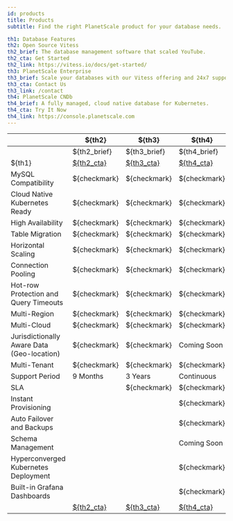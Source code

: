 ```yaml
---
id: products
title: Products
subtitle: Find the right PlanetScale product for your database needs.

th1: Database Features
th2: Open Source Vitess
th2_brief: The database management software that scaled YouTube.
th2_cta: Get Started
th2_link: https://vitess.io/docs/get-started/
th3: PlanetScale Enterprise
th3_brief: Scale your databases with our Vitess offering and 24x7 support.
th3_cta: Contact Us
th3_link: /contact
th4: PlanetScale CNDb
th4_brief: A fully managed, cloud native database for Kubernetes.
th4_cta: Try It Now
th4_link: https://console.planetscale.com
---
```


|                                            | \${th2}                                            | \${th3}                 | \${th4}                                        |
| ------------------------------------------ | -------------------------------------------------- | ----------------------- | ---------------------------------------------- |
|                                            | \${th2_brief}                                      | \${th3_brief}           | \${th4_brief}                                  |
| \${th1}                                    | [\${th2_cta}](https://vitess.io/docs/get-started/) | [\${th3_cta}](/contact) | [\${th4_cta}](https://console.planetscale.com) |
| MySQL Compatibility                        | \${checkmark}                                      | \${checkmark}           | \${checkmark}                                  |
| Cloud Native Kubernetes Ready              | \${checkmark}                                      | \${checkmark}           | \${checkmark}                                  |
| High Availability                          | \${checkmark}                                      | \${checkmark}           | \${checkmark}                                  |
| Table Migration                            | \${checkmark}                                      | \${checkmark}           | \${checkmark}                                  |
| Horizontal Scaling                         | \${checkmark}                                      | \${checkmark}           | \${checkmark}                                  |
| Connection Pooling                         | \${checkmark}                                      | \${checkmark}           | \${checkmark}                                  |
| Hot-row Protection and Query Timeouts      | \${checkmark}                                      | \${checkmark}           | \${checkmark}                                  |
| Multi-Region                               | \${checkmark}                                      | \${checkmark}           | \${checkmark}                                  |
| Multi-Cloud                                | \${checkmark}                                      | \${checkmark}           | \${checkmark}                                  |
| Jurisdictionally Aware Data (Geo-location) | \${checkmark}                                      | \${checkmark}           | Coming Soon                                    |
| Multi-Tenant                               | \${checkmark}                                      | \${checkmark}           | \${checkmark}                                  |
| Support Period                             | 9 Months                                           | 3 Years                 | Continuous                                     |
| SLA                                        |                                                    | \${checkmark}           | \${checkmark}                                  |
| Instant Provisioning                       |                                                    |                         | \${checkmark}                                  |
| Auto Failover and Backups                  |                                                    |                         | \${checkmark}                                  |
| Schema Management                          |                                                    |                         | Coming Soon                                    |
| Hyperconverged Kubernetes Deployment       |                                                    |                         | \${checkmark}                                  |
| Built-in Grafana Dashboards                |                                                    |                         | \${checkmark}                                  |
|                                            | [\${th2_cta}](https://vitess.io/docs/get-started/) | [\${th3_cta}](/contact) | [\${th4_cta}](https://console.planetscale.com) |
